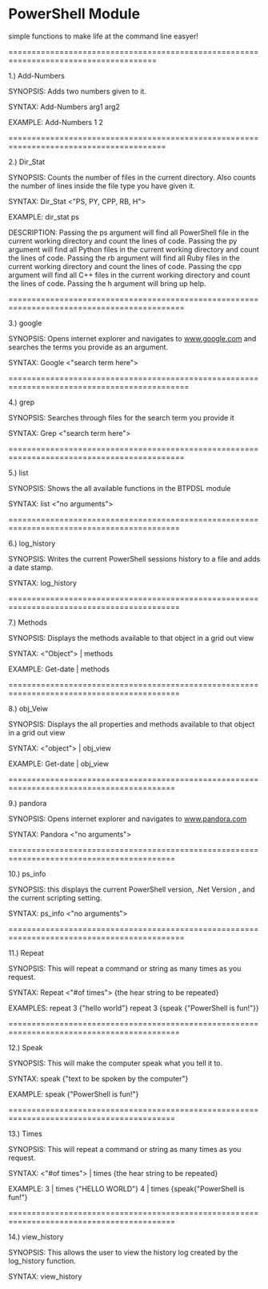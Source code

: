 PowerShell Module
=================

simple functions to make life at the command line easyer!


  
  
======================================================================================  

1.) Add-Numbers                                                                          

  
SYNOPSIS:  Adds two numbers given to it.

SYNTAX:    Add-Numbers arg1 arg2
   
EXAMPLE:   Add-Numbers 1 2


========================================================================================

 
2.) Dir_Stat                                                                              

 

SYNOPSIS:
    Counts the number of files in the current directory.
    Also counts the number of lines inside the file type you have given it.


SYNTAX:  Dir_Stat <"PS, PY, CPP, RB, H">

EXAMPLE: dir_stat ps

 
DESCRIPTION:
    Passing the ps argument will find all PowerShell file in the current working directory and count the lines of       code.
    Passing the py argument will find all Python files in the current working directory and count the lines of          code.
    Passing the rb argument will find all Ruby files in the current working directory and count the lines of code.
    Passing the cpp argument will find all C++ files in the current working directory and count the lines of code.
    Passing the h argument will bring up help. 

 
============================================================================================

 
3.) google

 
SYNOPSIS:
   Opens internet explorer and navigates to www.google.com and searches the terms you provide as an argument.

 
SYNTAX:
   Google <"search term here">

 
=============================================================================================

 
4.) grep

 
SYNOPSIS:
  Searches through files for the search term you provide it

 
SYNTAX:
   Grep <"search term here">

 

============================================================================================

 
5.) list

 

SYNOPSIS:
  Shows the all available functions in the BTPDSL module

 

SYNTAX:
  list <"no arguments">

 

===========================================================================================

 

6.) log_history


SYNOPSIS:
   Writes the current PowerShell sessions history to a file and adds a date stamp.


SYNTAX:
  log_history <no arguments>

 

===========================================================================================

 
7.) Methods

 
SYNOPSIS:
  Displays the methods available to that object in a grid out view

 
SYNTAX: <"Object"> | methods


EXAMPLE:  Get-date | methods

===========================================================================================   

 
8.) obj_Veiw

 
SYNOPSIS:
  Displays the all properties and methods available to that object in a grid out view

 
SYNTAX:
  <"object"> | obj_view

EXAMPLE:
   Get-date | obj_view 

==========================================================================================

 
9.) pandora

 
SYNOPSIS:
  Opens internet explorer and navigates to www.pandora.com

 
SYNTAX:
  Pandora <"no arguments">

 

==========================================================================================

 
10.) ps_info

 
SYNOPSIS:
  this displays the current PowerShell version, .Net Version , and the current scripting setting.


SYNTAX:
  ps_info <"no arguments">

 

============================================================================================

 
11.) Repeat

 
SYNOPSIS:
  This will repeat a command or string as many times as you request.

 
SYNTAX:
   Repeat <"#of times"> {the hear string to be repeated}   

 
EXAMPLES:
    repeat 3 {"hello world"} 
    repeat 3 {speak {"PowerShell is fun!"}}

 

===========================================================================================

 
12.) Speak

 
SYNOPSIS:
  This will make the computer speak what you tell it to.

 
SYNTAX:
  speak {"text to be spoken by the computer"}

 
EXAMPLE:
  speak {"PowerShell is fun!"}

 

==========================================================================================

 
13.) Times

 
SYNOPSIS:
  This will repeat a command or string as many times as you request.

 
SYNTAX:
  <"#of times"> | times {the hear string to be repeated}

 
EXAMPLE:
  3 | times {"HELLO WORLD"}
  4 | times {speak{"PowerShell is fun!"}

 

==========================================================================================

 
14.) view_history


SYNOPSIS:
  This allows the user to view the history log created by the log_history function.

 
SYNTAX:
   view_history <no arguments>
